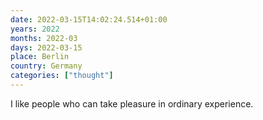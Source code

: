 ```yaml
---
date: 2022-03-15T14:02:24.514+01:00
years: 2022
months: 2022-03
days: 2022-03-15
place: Berlin
country: Germany
categories: ["thought"]
---
```

I like people who can take pleasure in ordinary experience.
